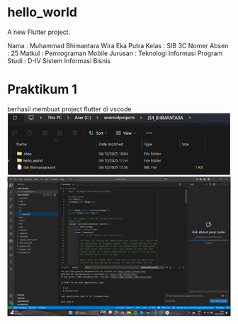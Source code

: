 # hello_world

A new Flutter project.

Nama : Muhammad Bhimantara Wira Eka Putra
Kelas : SIB 3C
Nomer Absen : 25
Matkul : Pemrograman Mobile
Jurusan : Teknologi Informasi
Program Studi : D-IV Sistem Informasi Bisnis



# Praktikum 1
berhasil membuat project flutter di vscode
![Praktikum 1 Langkah ke 1-4](image/Screenshot%202025-10-04%20180518.png)
![Gambar](image/Screenshot%20(267).png)




